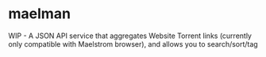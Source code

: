 # maelman
WIP - A JSON API service that aggregates Website Torrent links (currently only compatible with Maelstrom browser), and allows you to search/sort/tag 
